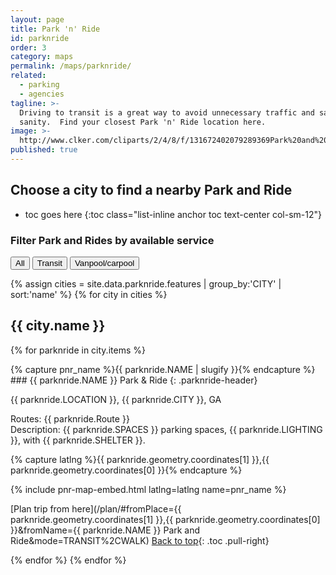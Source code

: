 ```yaml
---
layout: page
title: Park 'n' Ride
id: parknride
order: 3
category: maps
permalink: /maps/parknride/
related:
  - parking
  - agencies
tagline: >-
  Driving to transit is a great way to avoid unnecessary traffic and save your
  sanity.  Find your closest Park 'n' Ride location here.
image: >-
  http://www.clker.com/cliparts/2/4/8/f/131672402079289369Park%20and%20Ride.svg.hi.png
published: true
---
```


<h2 class="row-heading">Choose a city to find a nearby Park and Ride</h2>

* toc goes here
{:toc class="list-inline anchor toc text-center col-sm-12"}


<!-- <div markdown="0">
{% include forms/parknride-select.html scroll=true label=true %}
</div> -->
<div class="text-center">
  <h3>Filter Park and Rides by available service</h3>
  <div class="btn-group" role="group" aria-label="Filter park and ride lots">
    <button id="all" class="btn btn-default filter active">All</button>
    <button id="has-transit" class="btn btn-default filter">Transit</button>
    <button id="has-vanpool" class="btn btn-default filter">Vanpool/carpool</button>
  </div>
</div>

{% assign cities = site.data.parknride.features | group_by:'CITY' | sort:'name' %}
{% for city in cities %}

## {{ city.name }}

{% for parknride in city.items %}

<div markdown="1" class="well pnr {% if parknride.has_transit %}has-transit{% else %}no-transit{% endif %} {% if parknride.has_vanpool %}has-vanpool{% else %}no-vanpool{% endif %}">
{% capture pnr_name %}{{ parknride.NAME | slugify }}{% endcapture %}
### {{ parknride.NAME }} Park & Ride
{: .parknride-header}

{{ parknride.LOCATION }},
{{ parknride.CITY }}, GA  

Routes: {{ parknride.Route }}  
Description: {{ parknride.SPACES }} parking spaces, {{ parknride.LIGHTING }}, with {{ parknride.SHELTER }}.  


{% capture latlng %}{{ parknride.geometry.coordinates[1] }},{{ parknride.geometry.coordinates[0] }}{% endcapture %}

{% include pnr-map-embed.html latlng=latlng name=pnr_name %}

[Plan trip from here<i class="fa fa-arrow-circle-o-right left-5"></i>](/plan/#fromPlace={{ parknride.geometry.coordinates[1] }},{{ parknride.geometry.coordinates[0] }}&fromName={{ parknride.NAME }} Park and Ride&mode=TRANSIT%2CWALK)
[<i class="fa fa-long-arrow-up right-5"></i>Back to top](#){: .toc .pull-right}
</div>
{% endfor %}
{% endfor %}

<script type="text/javascript">
	window.onload = function(){
		$('.show-pnr').click(function(){
			console.log(this.id);
			var mapDiv = $(this).next('.pnr-static-map')
			var iframe = mapDiv.children();
			console.log(mapDiv)
			console.log(iframe)
			mapDiv.removeClass('hidden')
			iframe.attr('src', iframe.attr('data-src'));
		})
    $('.filter').click(function(){
			console.log(this.id);
      $('.filter').removeClass('active')
      $(this).addClass('active')
      if (this.id === 'has-vanpool') {
        $('.has-vanpool').show()
        $('.no-vanpool').hide()
      }
      else if (this.id === 'has-transit') {
        $('.has-transit').show()
        $('.no-transit').hide()
      }
      else if (this.id === 'all') {
        $('.pnr').show()
      }
		})
	}
</script>
